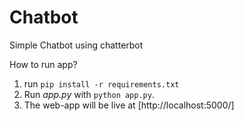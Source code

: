 # Chatbot
Simple Chatbot using chatterbot

How to run app?

 1. run `pip install -r requirements.txt`
 2. Run *app.py* with `python app.py`.
 3. The web-app will be live at [http://localhost:5000/]
